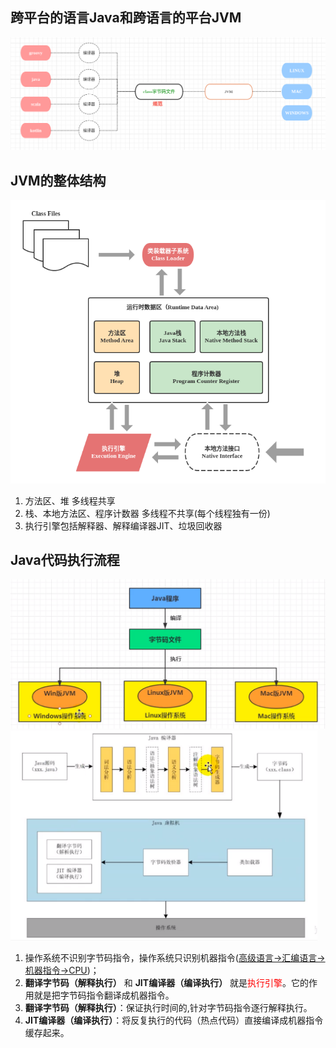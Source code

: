 ## 跨平台的语言Java和跨语言的平台JVM



![](img/5.png)


## JVM的整体结构

![](img/6.png)

1. 方法区、堆 多线程共享
2. 栈、本地方法区、程序计数器 多线程不共享(每个线程独有一份)
3. 执行引擎包括解释器、解释编译器JIT、垃圾回收器


## Java代码执行流程

<img src="img/7.png" style="zoom: 50%;" /><img src="img/8.png" style="zoom:50%;" />



1. 操作系统不识别字节码指令，操作系统只识别机器指令([高级语言->汇编语言->机器指令->CPU]())；
2. **翻译字节码（解释执行）** 和 **JIT编译器（编译执行）** 就是<font color="red">执行引擎</font>。它的作用就是把字节码指令翻译成机器指令。
3. **翻译字节码（解释执行）**：保证执行时间的,针对字节码指令逐行解释执行。
4. **JIT编译器（编译执行）**：将反复执行的代码（热点代码）直接编译成机器指令缓存起来。





















